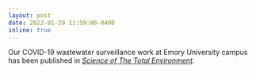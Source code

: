 ```yaml
---
layout: post
date: 2022-01-29 11:59:00-0400
inline: true
---
```


Our COVID-19 wastewater surveillance work at Emory University campus has been published in <a href="https://www.sciencedirect.com/science/article/pii/S0048969722003825">*Science of The Total Environment*</a>.
